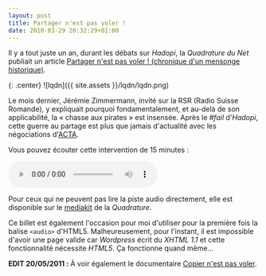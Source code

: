 ```yaml
---
layout: post
title: Partager n'est pas voler !
date: 2010-03-29 20:32:29+01:00
---
```


Il y a tout juste un an, durant les débats sur _Hadopi_, la _Quadrature du Net_
publiait un article [Partager n'est pas voler ! (chronique d'un mensonge
historique)][partage].

{: .center}
![lqdn]({{ site.assets }}/lqdn/lqdn.png)

[partage]: http://www.laquadrature.net/fr/partager-nest-pas-voler-chronique-dun-mensonge-historique

Le mois dernier, Jérémie Zimmermann, invité sur la RSR (Radio Suisse Romande), y
expliquait pourquoi fondamentalement, et au-delà de son applicabilité, la
« chasse aux pirates » est insensée. Après le _#fail_ d'_Hadopi_, cette guerre
au partage est plus que jamais d'actualité avec les négociations d'[ACTA][].

[acta]: http://www.laquadrature.net/fr/ACTA

Vous pouvez écouter cette intervention de 15 minutes :

<audio src="http://dl.rom1v.com/audio/partager-voler-lq.oga" controls="controls"></audio>

Pour ceux qui ne peuvent pas lire la piste audio directement, elle est
disponible sur le [mediakit][] de la _Quadrature_.

[mediakit]: http://mediakit.laquadrature.net/get.php?id=515

Ce billet est également l'occasion pour moi d'utiliser pour la première fois la
balise `<audio>` d'HTML5. Malheureusement, pour l'instant, il est impossible
d'avoir une page valide car _Wordpress_ écrit du _XHTML 1.1_ et cette
fonctionnalité nécessite _HTML5_. Ça fonctionne quand même…

**EDIT 20/05/2011 :** À voir également le documentaire [Copier n'est pas
voler][copier-voler].

[copier-voler]: http://coagul.org/drupal/publication/t%C3%A9l%C3%A9chargement-documentaire-copier-nest-pas-voler
